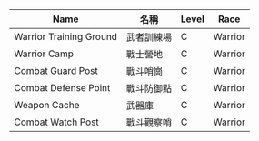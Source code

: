 | Name                  | 名稱         | Level | Race    |
|-----------------------|--------------|-------|---------|
| Warrior Training Ground | 武者訓練場   | C     | Warrior |
| Warrior Camp            | 戰士營地     | C     | Warrior |
| Combat Guard Post       | 戰斗哨崗     | C     | Warrior |
| Combat Defense Point    | 戰斗防御點   | C     | Warrior |
| Weapon Cache            | 武器庫       | C     | Warrior |
| Combat Watch Post       | 戰斗觀察哨   | C     | Warrior |
